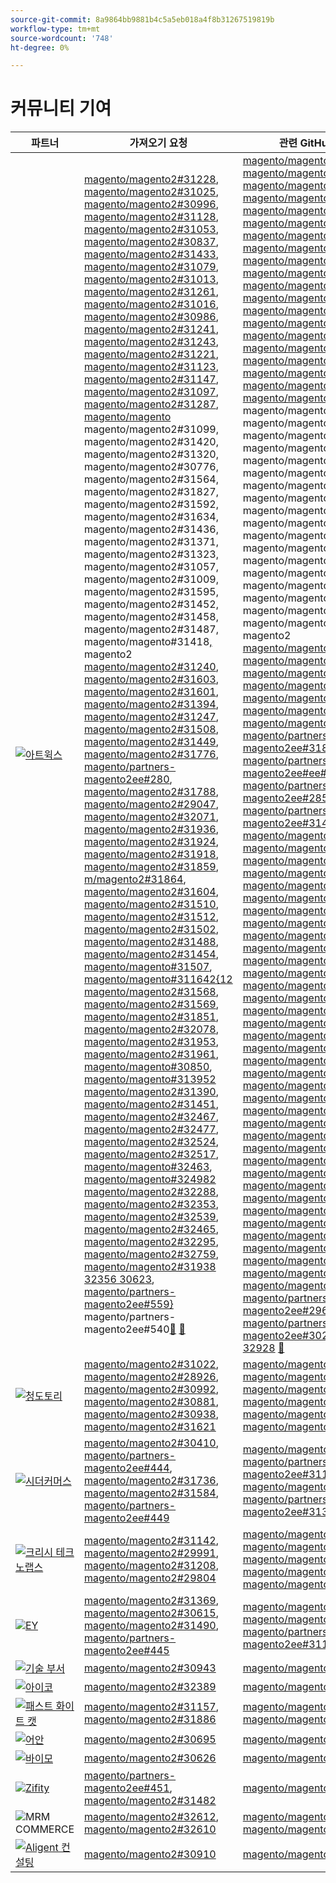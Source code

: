 ```yaml
---
source-git-commit: 8a9864bb9881b4c5a5eb018a4f8b31267519819b
workflow-type: tm+mt
source-wordcount: '748'
ht-degree: 0%

---
```

# 커뮤니티 기여

| 파트너 | 가져오기 요청 | 관련 GitHub 문제 |
| ------- | ------- | ------- |
| <a target="_blank" href="https://partners.magento.com/portal/directory/?query=Atwix"><img alt="아트윅스" src="https://avatars.githubusercontent.com/t/2617739?s=400&v=4"></a> | [magento/magento2#31228](https://github.com/magento/magento2/pull/31228), [magento/magento2#31025](https://github.com/magento/magento2/pull/31025), [magento/magento2#30996](https://github.com/magento/magento2/pull/30996), [magento/magento2#31128](https://github.com/magento/magento2/pull/31128), [magento/magento2#31053](https://github.com/magento/magento2/pull/31053), [magento/magento2#30837](https://github.com/magento/magento2/pull/30837), [magento/magento2#31433](https://github.com/magento/magento2/pull/31433), [magento/magento2#31079](https://github.com/magento/magento2/pull/31079), [magento/magento2#31013](https://github.com/magento/magento2/pull/31013), [magento/magento2#31261](https://github.com/magento/magento2/pull/31261), [magento/magento2#31016](https://github.com/magento/magento2/pull/31016), [magento/magento2#30986](https://github.com/magento/magento2/pull/30986), [magento/magento2#31241](https://github.com/magento/magento2/pull/31241), [magento/magento2#31243](https://github.com/magento/magento2/pull/31243), [magento/magento2#31221](https://github.com/magento/magento2/pull/31221), [magento/magento2#31123](https://github.com/magento/magento2/pull/31123), [magento/magento2#31147](https://github.com/magento/magento2/pull/31147), [magento/magento2#31097](https://github.com/magento/magento2/pull/31097), [magento/magento2#31287](https://github.com/magento/magento2/pull/31287), [magento/magento ](https://github.com/magento/magento2/pull/31099)magento/magento2#31099[, ](https://github.com/magento/magento2/pull/31420)magento/magento2#31420[, ](https://github.com/magento/magento2/pull/31320)magento/magento2#31320[, ](https://github.com/magento/magento2/pull/30776)magento/magento2#30776[, ](https://github.com/magento/magento2/pull/31564)magento/magento2#31564[, ](https://github.com/magento/magento2/pull/31827)magento/magento2#31827[, ](https://github.com/magento/magento2/pull/31592)magento/magento2#31592[, ](https://github.com/magento/magento2/pull/31634)magento/magento2#31634[, ](https://github.com/magento/magento2/pull/31436)magento/magento2#31436[, ](https://github.com/magento/magento2/pull/31371)magento/magento2#31371[, ](https://github.com/magento/magento2/pull/31323)magento/magento2#31323[, ](https://github.com/magento/magento2/pull/31057)magento/magento2#31057[, ](https://github.com/magento/magento2/pull/31009)magento/magento2#31009[, ](https://github.com/magento/magento2/pull/31595)magento/magento2#31595[, ](https://github.com/magento/magento2/pull/31452)magento/magento2#31452[, ](https://github.com/magento/magento2/pull/31458)magento/magento2#31458[, ](https://github.com/magento/magento2/pull/31487)magento/magento2#31487[, ](https://github.com/magento/magento2/pull/31418)magento/magento#31418[, ](https://github.com/magento/magento2/pull/31240)magento2 [magento/magento2#31240](https://github.com/magento/magento2/pull/31603), [magento/magento2#31603](https://github.com/magento/magento2/pull/31601), [magento/magento2#31601](https://github.com/magento/magento2/pull/31394), [magento/magento2#31394](https://github.com/magento/magento2/pull/31247), [magento/magento2#31247](https://github.com/magento/magento2/pull/31508), [magento/magento2#31508](https://github.com/magento/magento2/pull/31449), [magento/magento2#31449](https://github.com/magento/magento2/pull/31776), [magento/magento2#31776](https://github.com/magento/magento2/pull/31788), [magento/partners-magento2ee#280](https://github.com/magento/magento2/pull/29047), [magento/magento2#31788](https://github.com/magento/partners-magento2ee/pull/280), [magento/magento2#29047](https://github.com/magento/magento2/pull/32071), [magento/magento2#32071](https://github.com/magento/magento2/pull/31936), [magento/magento2#31936](https://github.com/magento/magento2/pull/31924), [magento/magento2#31924](https://github.com/magento/magento2/pull/31918), [magento/magento2#31918](https://github.com/magento/magento2/pull/31859), [magento/magento2#31859](https://github.com/magento/magento2/pull/31864), [m/magento2#31864](https://github.com/magento/magento2/pull/31604), [magento/magento2#31604](https://github.com/magento/magento2/pull/31510), [magento/magento2#31510](https://github.com/magento/magento2/pull/31512), [magento/magento2#31512](https://github.com/magento/magento2/pull/31502), [magento/magento2#31502](https://github.com/magento/magento2/pull/31488), [magento/magento2#31488](https://github.com/magento/magento2/pull/31454), [magento/magento2#31454](https://github.com/magento/magento2/pull/31507), [magento/magento#31507](https://github.com/magento/magento2/pull/31164), [magento/magento#311642{12](https://github.com/magento/magento2/pull/31568) [magento/magento2#31568](https://github.com/magento/magento2/pull/31569), [magento/magento2#31569](https://github.com/magento/magento2/pull/31851), [magento/magento2#31851](https://github.com/magento/magento2/pull/32078), [magento/magento2#32078](https://github.com/magento/magento2/pull/31953), [magento/magento2#31953](https://github.com/magento/magento2/pull/31961), [magento/magento2#31961](https://github.com/magento/magento2/pull/30850), [magento/magento#30850](https://github.com/magento/magento2/pull/31395), [magento/magento#313952](https://github.com/magento/magento2/pull/31390) [magento/magento2#31390](https://github.com/magento/magento2/pull/31451), [magento/magento2#31451](https://github.com/magento/magento2/pull/32467), [magento/magento2#32467](https://github.com/magento/magento2/pull/32477), [magento/magento2#32477](https://github.com/magento/magento2/pull/32524), [magento/magento2#32524](https://github.com/magento/magento2/pull/32517), [magento/magento2#32517](https://github.com/magento/magento2/pull/32463), [magento/magento#32463](https://github.com/magento/magento2/pull/32498), [magento/magento#324982](https://github.com/magento/magento2/pull/32288) [magento/magento2#32288](https://github.com/magento/magento2/pull/32353), [magento/magento2#32353](https://github.com/magento/magento2/pull/32539), [magento/magento2#32539](https://github.com/magento/magento2/pull/32465), [magento/magento2#32465](https://github.com/magento/magento2/pull/32295), [magento/magento2#32295](https://github.com/magento/magento2/pull/32759), [magento/magento2#32759](https://github.com/magento/magento2/pull/31938), [magento/magento2#31938 32356 30623](https://github.com/magento/magento2/pull/32356), [magento/partners-magento2ee#559} ](https://github.com/magento/magento2/pull/30623)magento/partners-magento2ee#540[&#128279;](https://github.com/magento/partners-magento2ee/pull/539) [&#128279;](https://github.com/magento/partners-magento2ee/pull/540) | [magento/magento2#31233](https://github.com/magento/magento2/issues/31233), [magento/magento2#31031](https://github.com/magento/magento2/issues/31031), [magento/magento2#31056](https://github.com/magento/magento2/issues/31056), [magento/magento2#31130](https://github.com/magento/magento2/issues/31130), [magento/magento2#31074](https://github.com/magento/magento2/issues/31074), [magento/magento2#30858](https://github.com/magento/magento2/issues/30858), [magento/magento2#31438](https://github.com/magento/magento2/issues/31438), [magento/magento2#31160](https://github.com/magento/magento2/issues/31160), [magento/magento2#31034](https://github.com/magento/magento2/issues/31034), [magento/magento2#31168](https://github.com/magento/magento2/issues/31168), [magento/magento2#31033](https://github.com/magento/magento2/issues/31033), [magento/magento2#31039](https://github.com/magento/magento2/issues/31039), [magento/magento2#31250](https://github.com/magento/magento2/issues/31250), [magento/magento2#31249](https://github.com/magento/magento2/issues/31249), [magento/magento2#31234](https://github.com/magento/magento2/issues/31234), [magento/magento2#31129](https://github.com/magento/magento2/issues/31129), [magento/magento2#31153](https://github.com/magento/magento2/issues/31153), [magento/magento2#31132](https://github.com/magento/magento2/issues/31132), [magento/magento2#31290](https://github.com/magento/magento2/issues/31290), [magento/magento ](https://github.com/magento/magento2/issues/31131)magento/magento2#31131[, ](https://github.com/magento/magento2/issues/31440)magento/magento2#31440[, ](https://github.com/magento/magento2/issues/31327)magento/magento2#31327[, ](https://github.com/magento/magento2/issues/30784)magento/magento2#30784[, ](https://github.com/magento/magento2/issues/31575)magento/magento2#31575[, ](https://github.com/magento/magento2/issues/31844)magento/magento2#31844[, ](https://github.com/magento/magento2/issues/31628)magento/magento2#31628[, ](https://github.com/magento/magento2/issues/31647)magento/magento2#31647[, ](https://github.com/magento/magento2/issues/31437)magento/magento2#31437[, ](https://github.com/magento/magento2/issues/31442)magento/magento2#31442[, ](https://github.com/magento/magento2/issues/31325)magento/magento2#31325[, ](https://github.com/magento/magento2/issues/31073)magento/magento2#31073[, ](https://github.com/magento/magento2/issues/31036)magento/magento2#31036[, ](https://github.com/magento/magento2/issues/31627)magento/magento2#31627[, ](https://github.com/magento/magento2/issues/31632)magento/magento2#31632[, ](https://github.com/magento/magento2/issues/31522)magento/magento2#31522[, ](https://github.com/magento/magento2/issues/31521)magento/magento2#31521[, ](https://github.com/magento/magento2/issues/31441)magento/magento#31441[, ](https://github.com/magento/magento2/issues/31251)magento2 [magento/magento2#31251](https://github.com/magento/magento2/issues/31624), [magento/magento2#31624](https://github.com/magento/magento2/issues/31626), [magento/magento2#31626](https://github.com/magento/magento2/issues/31403), [magento/magento2#31403](https://github.com/magento/magento2/issues/31248), [magento/magento2#31248](https://github.com/magento/magento2/issues/31516), [magento/magento2#31516](https://github.com/magento/magento2/issues/31524), [magento/magento2#31524](https://github.com/magento/magento2/issues/31801), [magento/partners-magento2ee#31801](https://github.com/magento/magento2/issues/28522), [magento/partners-magento2ee#ee#ee](https://github.com/magento/partners-magento2ee/issues/28586), [magento/partners-magento2ee#28586](https://github.com/magento/partners-magento2ee/issues/31435), [magento/partners-magento2ee#31435](https://github.com/magento/partners-magento2ee/issues/31560), [magento/magento2#31560](https://github.com/magento/partners-magento2ee/issues/31561), [magento/magento2#31561](https://github.com/magento/magento2/issues/32072), [magento/magento2#32072](https://github.com/magento/magento2/issues/31937), [magento/magento2#31937](https://github.com/magento/magento2/issues/31902), [magento/magento2#31902](https://github.com/magento/magento2/issues/31860), [magento/magento2#31860](https://github.com/magento/magento2/issues/31865), [magento/magento2#31865](https://github.com/magento/magento2/issues/31623), [magento/magento2#31623](https://github.com/magento/magento2/issues/31515), [magento/magento2#31515](https://github.com/magento/magento2/issues/31514), [magento/magento2#31514](https://github.com/magento/magento2/issues/31519), [magento/magento2#31519](https://github.com/magento/magento2/issues/31520), [magento/magento2#31520](https://github.com/magento/magento2/issues/31517), [magento/magento#31517](https://github.com/magento/magento2/issues/31075), [magento/magento#310752&lbrace;12](https://github.com/magento/magento2/issues/31574) [magento/magento2#31574](https://github.com/magento/magento2/issues/31573), [magento/magento2#31573](https://github.com/magento/magento2/issues/31852), [magento/magento2#31852](https://github.com/magento/magento2/issues/32079), [magento/magento2#32079](https://github.com/magento/magento2/issues/31954), [magento/magento2#31954](https://github.com/magento/magento2/issues/31962), [magento/magento2#31962](https://github.com/magento/magento2/issues/30855), [magento/magento#30855](https://github.com/magento/magento2/issues/30645), [magento/magento#306452](https://github.com/magento/magento2/issues/31523) [magento/magento2#31523](https://github.com/magento/magento2/issues/32505), [magento/magento2#32505](https://github.com/magento/magento2/issues/32504), [magento/magento2#32504](https://github.com/magento/magento2/issues/32583), [magento/magento2#32583](https://github.com/magento/magento2/issues/32518), [magento/magento2#32518](https://github.com/magento/magento2/issues/32507), [magento/magento2#32507](https://github.com/magento/magento2/issues/32569), [magento/magento#32569](https://github.com/magento/magento2/issues/32502), [magento/magento#325022](https://github.com/magento/magento2/issues/32379) [magento/magento2#32379](https://github.com/magento/magento2/issues/32279), [magento/magento2#32279](https://github.com/magento/magento2/issues/32568), [magento/magento2#32568](https://github.com/magento/magento2/issues/32506), [magento/magento2#4451](https://github.com/magento/magento2/issues/32377), [magento/magento2#32506](https://github.com/magento/magento2/issues/4451), [magento/magento2#32377](https://github.com/magento/magento2/issues/32577), [magento/magento#32577](https://github.com/magento/magento2/issues/29631), [magento/partners-magento2ee#29631](https://github.com/magento/magento2/issues/30210), [magento/partners-magento2ee#30210 32574 32928](https://github.com/magento/partners-magento2ee/issues/32574) [&#128279;](https://github.com/magento/partners-magento2ee/issues/32928) |
| <a target="_blank" href="https://solutionpartners.adobe.com/s/directory/detail/blue+acorn+ici"><img alt="청도토리" src="https://avatars.githubusercontent.com/t/2916141?s=400&v=4"></a> | [magento/magento2#31022](https://github.com/magento/magento2/pull/31022), [magento/magento2#28926](https://github.com/magento/magento2/pull/28926), [magento/magento2#30992](https://github.com/magento/magento2/pull/30992), [magento/magento2#30881](https://github.com/magento/magento2/pull/30881), [magento/magento2#30938](https://github.com/magento/magento2/pull/30938), [magento/magento2#31621](https://github.com/magento/magento2/pull/31621) | [magento/magento2#30265](https://github.com/magento/magento2/issues/30265), [magento/magento2#29528](https://github.com/magento/magento2/issues/29528), [magento/magento2#30286](https://github.com/magento/magento2/issues/30286), [magento/magento2#30880](https://github.com/magento/magento2/issues/30880), [magento/magento2#29690](https://github.com/magento/magento2/issues/29690), [magento/magento2#27678](https://github.com/magento/magento2/issues/27678) |
| <a target="_blank" href="https://partners.magento.com/portal/directory/?query=Cedcommerce"><img alt="시더커머스" src="https://avatars.githubusercontent.com/t/3028824?s=400&v=4"></a> | [magento/magento2#30410](https://github.com/magento/magento2/pull/30410), [magento/partners-magento2ee#444](https://github.com/magento/partners-magento2ee/pull/444), [magento/magento2#31736](https://github.com/magento/magento2/pull/31736), [magento/magento2#31584](https://github.com/magento/magento2/pull/31584), [magento/partners-magento2ee#449](https://github.com/magento/partners-magento2ee/pull/449) | [magento/magento2#30424](https://github.com/magento/magento2/issues/30424), [magento/partners-magento2ee#31111](https://github.com/magento/partners-magento2ee/issues/31111), [magento/magento2#31660](https://github.com/magento/magento2/issues/31660), [magento/partners-magento2ee#31331](https://github.com/magento/partners-magento2ee/issues/31331) |
| <a target="_blank" href="https://solutionpartners.adobe.com/s/directory/detail/krish+technolabs"><img alt="크리시 테크노랩스" src="https://avatars.githubusercontent.com/t/2849637?s=400&v=4"></a> | [magento/magento2#31142](https://github.com/magento/magento2/pull/31142), [magento/magento2#29991](https://github.com/magento/magento2/pull/29991), [magento/magento2#31208](https://github.com/magento/magento2/pull/31208), [magento/magento2#29804](https://github.com/magento/magento2/pull/29804) | [magento/magento2#30911](https://github.com/magento/magento2/issues/30911), [magento/magento2#29936](https://github.com/magento/magento2/issues/29936), [magento/magento2#31188](https://github.com/magento/magento2/issues/31188), [magento/magento2#29365](https://github.com/magento/magento2/issues/29365), [magento/magento2#29805](https://github.com/magento/magento2/issues/29805) |
| <a target="_blank" href="https://partners.magento.com/portal/directory/?query=EY"><img alt="EY" src="https://avatars.githubusercontent.com/t/3415735?s=400&v=4"></a> | [magento/magento2#31369](https://github.com/magento/magento2/pull/31369), [magento/magento2#30615](https://github.com/magento/magento2/pull/30615), [magento/magento2#31490](https://github.com/magento/magento2/pull/31490), [magento/partners-magento2ee#445](https://github.com/magento/partners-magento2ee/pull/445) | [magento/magento2#4451](https://github.com/magento/magento2/issues/4451), [magento/magento2#29302](https://github.com/magento/magento2/issues/29302), [magento/partners-magento2ee#31196](https://github.com/magento/partners-magento2ee/issues/31196) |
| <a target="_blank" href="https://partners.magento.com/portal/directory/?query=TechDivision"><img alt="기술 부서" src="https://avatars.githubusercontent.com/t/2617775?s=400&v=4"></a> | [magento/magento2#30943](https://github.com/magento/magento2/pull/30943) | [magento/magento2#30936](https://github.com/magento/magento2/issues/30936) |
| <a target="_blank" href="https://partners.magento.com/portal/directory/?query=AYKO"><img alt="아이코" src="https://avatars.githubusercontent.com/t/2841512?s=400&v=4"></a> | [magento/magento2#32389](https://github.com/magento/magento2/pull/32389) | [magento/magento2#32088](https://github.com/magento/magento2/issues/32088) |
| <a target="_blank" href="https://solutionpartners.adobe.com/s/directory/detail/fast+white+cat"><img alt="패스트 화이트 캣" src="https://avatars.githubusercontent.com/t/3579504?s=400&v=4"></a> | [magento/magento2#31157](https://github.com/magento/magento2/pull/31157), [magento/magento2#31886](https://github.com/magento/magento2/pull/31886) | [magento/magento2#30724](https://github.com/magento/magento2/issues/30724), [magento/magento2#30471](https://github.com/magento/magento2/issues/30471) |
| <a target="_blank" href="https://partners.magento.com/portal/directory/?query=Fisheye"><img alt="어안" src="https://avatars.githubusercontent.com/t/3171724?s=400&v=4"></a> | [magento/magento2#30695](https://github.com/magento/magento2/pull/30695) | [magento/magento2#30788](https://github.com/magento/magento2/issues/30788) |
| <a target="_blank" href="https://partners.magento.com/portal/directory/?query=Vaimo"><img alt="바이모" src="https://avatars.githubusercontent.com/t/2617778?s=400&v=4"></a> | [magento/magento2#30626](https://github.com/magento/magento2/pull/30626) | [magento/magento2#30622](https://github.com/magento/magento2/issues/30622) |
| <a target="_blank" href="https://partners.magento.com/portal/directory/?query=Ziffity"><img alt="Zifity" src="https://avatars.githubusercontent.com/t/3432500?s=400&v=4"></a> | [magento/partners-magento2ee#451](https://github.com/magento/partners-magento2ee/pull/451), [magento/magento2#31482](https://github.com/magento/magento2/pull/31482) | [magento/magento2#31557](https://github.com/magento/magento2/issues/31557) |
| <img alt="MRM COMMERCE" src="https://avatars.githubusercontent.com/t/3714179?s=400&v=4"></a> | [magento/magento2#32612](https://github.com/magento/magento2/pull/32612), [magento/magento2#32610](https://github.com/magento/magento2/pull/32610) | [magento/magento2#32578](https://github.com/magento/magento2/issues/32578), [magento/magento2#32658](https://github.com/magento/magento2/issues/32658) |
| <a target="_blank" href="https://solutionpartners.adobe.com/s/directory/detail/aligent+consulting"><img alt="Aligent 컨설팅" src="https://avatars.githubusercontent.com/t/2686050?s=400&v=4"></a> | [magento/magento2#30910](https://github.com/magento/magento2/pull/30910) | [magento/magento2#30909](https://github.com/magento/magento2/issues/30909) |
